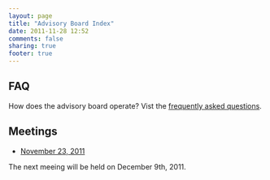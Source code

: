 ```yaml
---
layout: page
title: "Advisory Board Index"
date: 2011-11-28 12:52
comments: false
sharing: true
footer: true
---
```


## FAQ
How does the advisory board operate? Vist the [frequently asked questions](/advisors/faq).

## Meetings

* [November 23, 2011](/advisors/2011-11-23)

The next meeing will be held on December 9th, 2011.